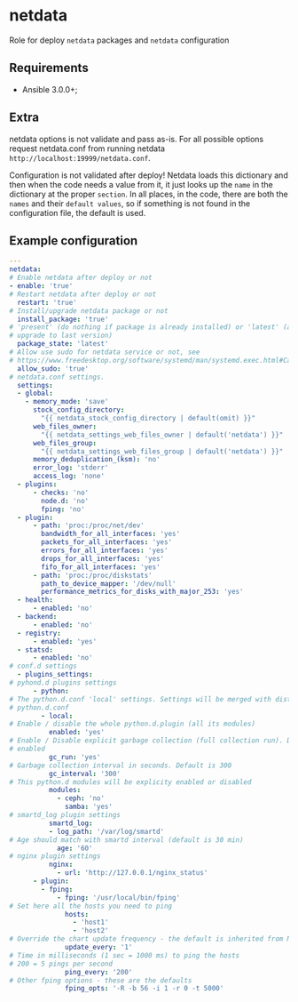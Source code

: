 # netdata

Role for deploy `netdata` packages and `netdata` configuration

## Requirements

* Ansible 3.0.0+;

## Extra

netdata options is not validate and pass as-is. For all possible options
request netdata.conf from running netdata `http://localhost:19999/netdata.conf`.

Configuration is not validated after deploy! Netdata loads this dictionary and
then when the code needs a value from it, it just looks up the `name` in the
dictionary at the proper `section`. In all places, in the code, there are both
the `names` and their `default values`, so if something is not found in the
configuration file, the default is used.

Example configuration
-------------------------

```yaml
---
netdata:
# Enable netdata after deploy or not
- enable: 'true'
# Restart netdata after deploy or not
  restart: 'true'
# Install/upgrade netdata package or not
  install_package: 'true'
# 'present' (do nothing if package is already installed) or 'latest' (always
# upgrade to last version)
  package_state: 'latest'
# Allow use sudo for netdata service or not, see
# https://www.freedesktop.org/software/systemd/man/systemd.exec.html#Capabilities
  allow_sudo: 'true'
# netdata.conf settings.
  settings:
  - global:
    - memory_mode: 'save'
      stock_config_directory:
        "{{ netdata_stock_config_directory | default(omit) }}"
      web_files_owner:
        "{{ netdata_settings_web_files_owner | default('netdata') }}"
      web_files_group:
        "{{ netdata_settings_web_files_group | default('netdata') }}"
      memory_deduplication_(ksm): 'no'
      error_log: 'stderr'
      access_log: 'none'
  - plugins:
      - checks: 'no'
        node.d: 'no'
        fping: 'no'
  - plugin:
      - path: 'proc:/proc/net/dev'
        bandwidth_for_all_interfaces: 'yes'
        packets_for_all_interfaces: 'yes'
        errors_for_all_interfaces: 'yes'
        drops_for_all_interfaces: 'yes'
        fifo_for_all_interfaces: 'yes'
      - path: 'proc:/proc/diskstats'
        path_to_device_mapper: '/dev/null'
        performance_metrics_for_disks_with_major_253: 'yes'
  - health:
      - enabled: 'no'
  - backend:
      - enabled: 'no'
  - registry:
      - enabled: 'yes'
  - statsd:
      - enabled: 'no'
# conf.d settings
  - plugins_settings:
# pyhond.d plugins settings
      - python:
# The python.d.conf 'local' settings. Settings will be merged with distro
# python.d.conf
        - local:
# Enable / disable the whole python.d.plugin (all its modules)
          enabled: 'yes'
# Enable / Disable explicit garbage collection (full collection run). Default is
# enabled
          gc_run: 'yes'
# Garbage collection interval in seconds. Default is 300
          gc_interval: '300'
# This python.d modules will be explicity enabled or disabled
          modules:
            - ceph: 'no'
              samba: 'yes'
# smartd_log plugin settings
          smartd_log:
          - log_path: '/var/log/smartd'
# Age should match with smartd interval (default is 30 min)
            age: '60'
# nginx plugin settings
          nginx:
            - url: 'http://127.0.0.1/nginx_status'
      - plugin:
        - fping:
            - fping: '/usr/local/bin/fping'
# Set here all the hosts you need to ping
              hosts:
                - 'host1'
                - 'host2'
# Override the chart update frequency - the default is inherited from Netdata
              update_every: '1'
# Time in milliseconds (1 sec = 1000 ms) to ping the hosts
# 200 = 5 pings per second
              ping_every: '200'
# Other fping options - these are the defaults
              fping_opts: '-R -b 56 -i 1 -r 0 -t 5000'
```
